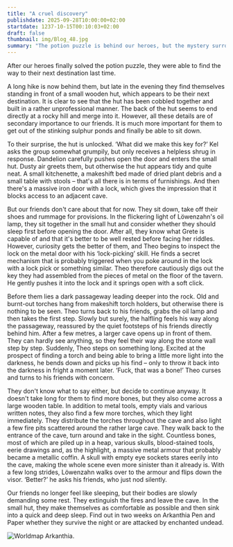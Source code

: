 ```yaml
---
title: "A cruel discovery"
publishdate: 2025-09-28T10:00:00+02:00
startdate: 1237-10-15T00:10:03+02:00
draft: false
thumbnail: img/Blog_48.jpg
summary: "The potion puzzle is behind our heroes, but the mystery surrounding Grete remains unsolved. A small hut in the sulphur ponds seems to hold further answers for our heroes. Find out what they are here:"
---
```


After our heroes finally solved the potion puzzle, they were able to find the way to their next destination last time.

A long hike is now behind them, but late in the evening they find themselves standing in front of a small wooden hut, which appears to be their next destination. It is clear to see that the hut has been cobbled together and built in a rather unprofessional manner. The back of the hut seems to end directly at a rocky hill and merge into it. However, all these details are of secondary importance to our friends. It is much more important for them to get out of the stinking sulphur ponds and finally be able to sit down.

To their surprise, the hut is unlocked. ‘What did we make this key for?’ Kel asks the group somewhat grumpily, but only receives a helpless shrug in response. Dandelion carefully pushes open the door and enters the small hut. Dusty air greets them, but otherwise the hut appears tidy and quite neat. A small kitchenette, a makeshift bed made of dried plant debris and a small table with stools – that's all there is in terms of furnishings. And then there's a massive iron door with a lock, which gives the impression that it blocks access to an adjacent cave.

But our friends don't care about that for now. They sit down, take off their shoes and rummage for provisions. In the flickering light of Löwenzahn's oil lamp, they sit together in the small hut and consider whether they should sleep first before opening the door. After all, they know what Grete is capable of and that it's better to be well rested before facing her riddles. However, curiosity gets the better of them, and Theo begins to inspect the lock on the metal door with his ‘lock-picking’ skill. He finds a secret mechanism that is probably triggered when you poke around in the lock with a lock pick or something similar. Theo therefore cautiously digs out the key they had assembled from the pieces of metal on the floor of the tavern. He gently pushes it into the lock and it springs open with a soft click.

Before them lies a dark passageway leading deeper into the rock. Old and burnt-out torches hang from makeshift torch holders, but otherwise there is nothing to be seen. Theo turns back to his friends, grabs the oil lamp and then takes the first step. Slowly but surely, the halfling feels his way along the passageway, reassured by the quiet footsteps of his friends directly behind him. After a few metres, a larger cave opens up in front of them. They can hardly see anything, so they feel their way along the stone wall step by step. Suddenly, Theo steps on something long. Excited at the prospect of finding a torch and being able to bring a little more light into the darkness, he bends down and picks up his find – only to throw it back into the darkness in fright a moment later. ‘Fuck, that was a bone!’ Theo curses and turns to his friends with concern.

They don't know what to say either, but decide to continue anyway. It doesn't take long for them to find more bones, but they also come across a large wooden table. In addition to metal tools, empty vials and various written notes, they also find a few more torches, which they light immediately. They distribute the torches throughout the cave and also light a few fire pits scattered around the rather large cave. They walk back to the entrance of the cave, turn around and take in the sight. Countless bones, most of which are piled up in a heap, various skulls, blood-stained tools, eerie drawings and, as the highlight, a massive metal armour that probably became a metallic coffin. A skull with empty eye sockets stares eerily into the cave, making the whole scene even more sinister than it already is. With a few long strides, Löwenzahn walks over to the armour and flips down the visor. ‘Better?’ he asks his friends, who just nod silently.

Our friends no longer feel like sleeping, but their bodies are slowly demanding some rest. They extinguish the fires and leave the cave. In the small hut, they make themselves as comfortable as possible and then sink into a quick and deep sleep. Find out in two weeks on Arkanthia Pen and Paper whether they survive the night or are attacked by enchanted undead.

<div class="img-max center">
  <img class="img-fluid" title="Worldmap Arkanthia" alt="Worldmap Arkanthia." src="/img/Arkanthia_Full_Map_Schwefelweiher.jpg" />
</div>
